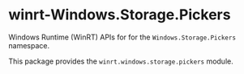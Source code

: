 <!-- warning: Please don't edit this file. It was automatically generated. -->

# winrt-Windows.Storage.Pickers

Windows Runtime (WinRT) APIs for for the `Windows.Storage.Pickers` namespace.

This package provides the `winrt.windows.storage.pickers` module.
